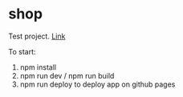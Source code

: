 # shop
Test project. 
[Link](https://andrewstarwind.github.io/shop/)

To start:
1. npm install
2. npm run dev / npm run build
3. npm run deploy to deploy app on github pages 